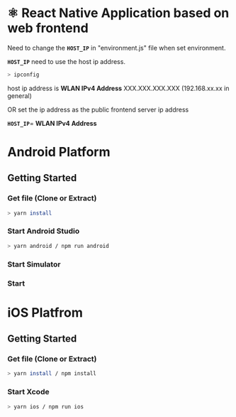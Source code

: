 # ⚛️ React Native Application based on web frontend <br>

Need to change the **`HOST_IP`** in "environment.js" file when set environment.

**`HOST_IP`** need to use the host ip address.

```sh
> ipconfig
```

host ip address is **WLAN IPv4 Address** XXX.XXX.XXX.XXX (192.168.xx.xx in general)

OR set the ip address as the public frontend server ip address


**`HOST_IP`**= **WLAN IPv4 Address**

# Android Platform

## Getting Started

### Get file (Clone or Extract)

```sh
> yarn install
```

### Start Android Studio

```sh
> yarn android / npm run android

```

### Start Simulator

### Start

# iOS Platfrom

## Getting Started

### Get file (Clone or Extract)

```sh
> yarn install / npm install
```

### Start Xcode

```sh
> yarn ios / npm run ios

```



